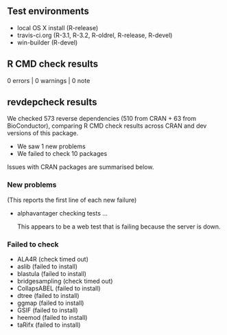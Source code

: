 ## Test environments

* local OS X install (R-release)
* travis-ci.org (R-3.1, R-3.2, R-oldrel, R-release, R-devel)
* win-builder (R-devel)

## R CMD check results

0 errors | 0 warnings | 0 note

## revdepcheck results

We checked 573 reverse dependencies (510 from CRAN + 63 from BioConductor), comparing R CMD check results across CRAN and dev versions of this package.

 * We saw 1 new problems
 * We failed to check 10 packages

Issues with CRAN packages are summarised below.

### New problems
(This reports the first line of each new failure)

* alphavantager
  checking tests ...
  
  This appears to be a web test that is failing because the server is 
  down.

### Failed to check

* ALA4R          (check timed out)
* aslib          (failed to install)
* blastula       (failed to install)
* bridgesampling (check timed out)
* CollapsABEL    (failed to install)
* dtree          (failed to install)
* ggmap          (failed to install)
* GSIF           (failed to install)
* heemod         (failed to install)
* taRifx         (failed to install)
